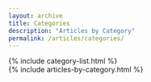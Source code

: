 ```yaml
---
layout: archive
title: Categories
description: "Articles by Category"
permalink: /articles/categories/
---
```

<div class="anchors">
    <div class="mb-5">
        {% include category-list.html %}
    </div>
    {% include articles-by-category.html %}
</div>